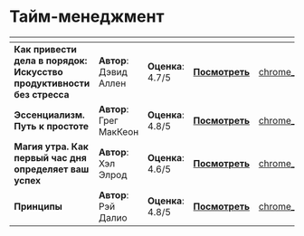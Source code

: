 # Тайм-менеджмент

<table data-view="cards" data-full-width="false"><thead><tr><th></th><th></th><th></th><th></th><th data-hidden data-card-cover data-type="files"></th></tr></thead><tbody><tr><td><strong>Как</strong> <strong>привести дела в порядок: Искусство продуктивности без стресса</strong></td><td><strong>Автор</strong>: Дэвид Аллен</td><td><strong>Оценка</strong>: 4.7/5</td><td><a href="https://www.litres.ru/devid-allen/kak-privesti-dela-v-poryadok/"><strong>Посмотреть</strong></a></td><td><a href="../../../.gitbook/assets/chrome_Kk1Xyx2t2R.png">chrome_Kk1Xyx2t2R.png</a></td></tr><tr><td><strong>Эссенциализм. Путь к простоте</strong></td><td><strong>Автор</strong>: Грег МакКеон</td><td><strong>Оценка</strong>: 4.8/5</td><td><a href="https://www.litres.ru/greg-makkeon/essencializm/"><strong>Посмотреть</strong></a></td><td><a href="../../../.gitbook/assets/chrome_lVxdba676W.png">chrome_lVxdba676W.png</a></td></tr><tr><td><strong>Магия утра. Как первый час дня определяет ваш успех</strong></td><td><strong>Автор</strong>: Хэл Элрод</td><td><strong>Оценка</strong>: 4.6/5</td><td><a href="https://www.litres.ru/hel-elrod/magiya-utra/"><strong>Посмотреть</strong></a></td><td><a href="../../../.gitbook/assets/chrome_do1C2QGMqL.png">chrome_do1C2QGMqL.png</a></td></tr><tr><td><strong>Принципы</strong></td><td><strong>Автор</strong>: Рэй Далио</td><td><strong>Оценка</strong>: 4.8/5</td><td><a href="https://www.litres.ru/rey-dalio/principy/"><strong>Посмотреть</strong></a></td><td><a href="../../../.gitbook/assets/chrome_0pJJ356dv2.png">chrome_0pJJ356dv2.png</a></td></tr></tbody></table>

